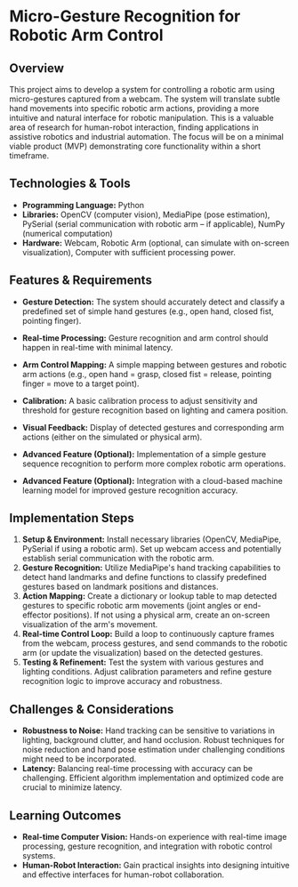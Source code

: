 # Micro-Gesture Recognition for Robotic Arm Control

## Overview

This project aims to develop a system for controlling a robotic arm using micro-gestures captured from a webcam.  The system will translate subtle hand movements into specific robotic arm actions, providing a more intuitive and natural interface for robotic manipulation. This is a valuable area of research for human-robot interaction, finding applications in assistive robotics and industrial automation.  The focus will be on a minimal viable product (MVP) demonstrating core functionality within a short timeframe.

## Technologies & Tools

* **Programming Language:** Python
* **Libraries:** OpenCV (computer vision), MediaPipe (pose estimation), PySerial (serial communication with robotic arm – if applicable),  NumPy (numerical computation)
* **Hardware:** Webcam, Robotic Arm (optional, can simulate with on-screen visualization), Computer with sufficient processing power.


## Features & Requirements

- **Gesture Detection:**  The system should accurately detect and classify a predefined set of simple hand gestures (e.g., open hand, closed fist, pointing finger).
- **Real-time Processing:**  Gesture recognition and arm control should happen in real-time with minimal latency.
- **Arm Control Mapping:**  A simple mapping between gestures and robotic arm actions (e.g., open hand = grasp, closed fist = release, pointing finger = move to a target point).
- **Calibration:**  A basic calibration process to adjust sensitivity and threshold for gesture recognition based on lighting and camera position.
- **Visual Feedback:**  Display of detected gestures and corresponding arm actions (either on the simulated or physical arm).


- **Advanced Feature (Optional):**  Implementation of a simple gesture sequence recognition to perform more complex robotic arm operations.
- **Advanced Feature (Optional):**  Integration with a cloud-based machine learning model for improved gesture recognition accuracy.


## Implementation Steps

1. **Setup & Environment:** Install necessary libraries (OpenCV, MediaPipe, PySerial if using a robotic arm). Set up webcam access and potentially establish serial communication with the robotic arm.
2. **Gesture Recognition:** Utilize MediaPipe's hand tracking capabilities to detect hand landmarks and define functions to classify predefined gestures based on landmark positions and distances.
3. **Action Mapping:**  Create a dictionary or lookup table to map detected gestures to specific robotic arm movements (joint angles or end-effector positions). If not using a physical arm, create an on-screen visualization of the arm's movement.
4. **Real-time Control Loop:** Build a loop to continuously capture frames from the webcam, process gestures, and send commands to the robotic arm (or update the visualization) based on the detected gestures.
5. **Testing & Refinement:** Test the system with various gestures and lighting conditions.  Adjust calibration parameters and refine gesture recognition logic to improve accuracy and robustness.


## Challenges & Considerations

- **Robustness to Noise:**  Hand tracking can be sensitive to variations in lighting, background clutter, and hand occlusion.  Robust techniques for noise reduction and hand pose estimation under challenging conditions might need to be incorporated.
- **Latency:**  Balancing real-time processing with accuracy can be challenging.  Efficient algorithm implementation and optimized code are crucial to minimize latency.


## Learning Outcomes

- **Real-time Computer Vision:** Hands-on experience with real-time image processing, gesture recognition, and integration with robotic control systems.
- **Human-Robot Interaction:** Gain practical insights into designing intuitive and effective interfaces for human-robot collaboration.

